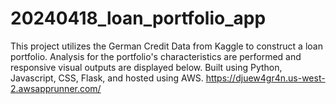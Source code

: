 # 20240418_loan_portfolio_app
This project utilizes the German Credit Data from Kaggle to construct a loan portfolio. Analysis for the portfolio's characteristics are performed and responsive visual outputs are displayed below. Built using Python, Javascript, CSS, Flask, and hosted using AWS.
https://djuew4gr4n.us-west-2.awsapprunner.com/

